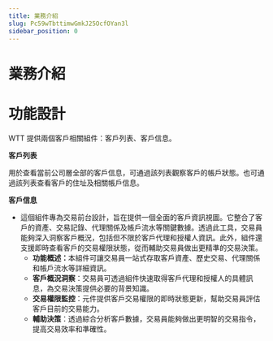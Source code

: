 ```yaml
---
title: 業務介紹
slug: Pc59wTbttimwGmkJ25OcfOYan3l
sidebar_position: 0
---
```



# 業務介紹

# 功能設計

WTT 提供兩個客戶相關組件：客戶列表、客戶信息。

<b>客戶列表</b>

用於查看當前公司層全部的客戶信息，可通過該列表觀察客戶的帳戶狀態。也可通過該列表查看客戶的住址及相關帳戶信息。

<b>客戶信息</b>

- 這個組件專為交易前台設計，旨在提供一個全面的客戶資訊視圖。它整合了客戶的資產、交易記錄、代理關係及帳戶流水等關鍵數據。透過此工具，交易員能夠深入洞察客戶概況，包括但不限於客戶代理和授權人資訊。此外，組件還支援即時查看客戶的交易權限狀態，從而輔助交易員做出更精準的交易決策。
    - <b>功能概述：</b>本組件可讓交易員一站式存取客戶資產、歷史交易、代理關係和帳戶流水等詳細資訊。
    - <b>客戶概況洞察</b>：交易員可透過組件快速取得客戶代理和授權人的具體訊息，為交易決策提供必要的背景知識。
    - <b>交易權限監控</b>：元件提供客戶交易權限的即時狀態更新，幫助交易員評估客戶目前的交易能力。
    - <b>輔助決策</b>：透過綜合分析客戶數據，交易員能夠做出更明智的交易指令，提高交易效率和準確性。

